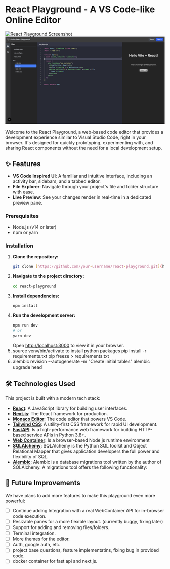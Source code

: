 # React Playground - A VS Code-like Online Editor

![React Playground Screenshot](https://i.imgur.com/your-screenshot-url.png)  
![Example Image](example.png)

Welcome to the React Playground, a web-based code editor that provides a development experience similar to Visual Studio Code, right in your browser. It's designed for quickly prototyping, experimenting with, and sharing React components without the need for a local development setup.

## ✨ Features

- **VS Code Inspired UI**: A familiar and intuitive interface, including an activity bar, sidebars, and a tabbed editor.
- **File Explorer**: Navigate through your project's file and folder structure with ease.
- **Live Preview**: See your changes render in real-time in a dedicated preview pane.

### Prerequisites

- Node.js (v14 or later)
- npm or yarn

### Installation

1.  **Clone the repository:**
    ```sh
    git clone [https://github.com/your-username/react-playground.git](https://github.com/your-username/react-playground.git)
    ```
2.  **Navigate to the project directory:**
    ```sh
    cd react-playground
    ```
3.  **Install dependencies:**
    ```sh
    npm install
    ```
4.  **Run the development server:**
    ```sh
    npm run dev
    # or
    yarn dev
    ```
    Open [http://localhost:3000](http://localhost:3000) to view it in your browser.
5.  source venv/bin/activate to install python packages
    pip install -r requirements.txt
    pip freeze > requirements.txt
6.  alembic revision --autogenerate -m "Create initial tables"
    alembic upgrade head

## 🛠️ Technologies Used

This project is built with a modern tech stack:

- **[React](https://reactjs.org/)**: A JavaScript library for building user interfaces.
- **[Next.js](https://nextjs.org/)**: The React framework for production.
- **[Monaco Editor](https://microsoft.github.io/monaco-editor/)**: The code editor that powers VS Code.
- **[Tailwind CSS](https://tailwindcss.com/)**: A utility-first CSS framework for rapid UI development.
- **[FastAPI](https://fastapi.tiangolo.com/)**: Is a high-performance web framework for building HTTP-based service APIs in Python 3.8+.
- **[Web Container](https://webcontainers.io/)**: Is a browser-based Node js runtime environment
- **[SQLAlchemy](https://www.sqlalchemy.org/)**: SQLAlchemy is the Python SQL toolkit and Object Relational Mapper that gives application developers the full power and flexibility of SQL.
- **[Alembic](https://github.com/sqlalchemy/alembic)**: Alembic is a database migrations tool written by the author of SQLAlchemy. A migrations tool offers the following functionality:

## 🔮 Future Improvements

We have plans to add more features to make this playground even more powerful:

- [ ] Continue adding Integration with a real WebContainer API for in-browser code execution.
- [ ] Resizable panes for a more flexible layout. (currently buggy, fixing later)
- [ ] Support for adding and removing files/folders.
- [ ] Terminal integration.
- [ ] More themes for the editor.
- [ ] Auth, google auth, etc.
- [ ] project base questions, feature implementatins, fixing bug in provided code.
- [ ] docker container for fast api and next js.
